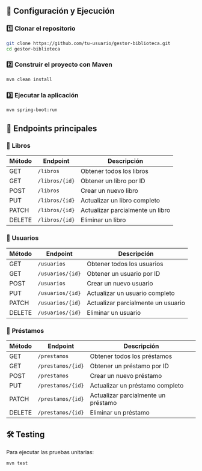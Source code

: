 ## 🔧 Configuración y Ejecución

### 1️⃣ Clonar el repositorio

```sh
git clone https://github.com/tu-usuario/gestor-biblioteca.git
cd gestor-biblioteca
```

### 2️⃣ Construir el proyecto con Maven

```sh
mvn clean install
```

### 3️⃣ Ejecutar la aplicación

```sh
mvn spring-boot:run
```

## 📌 Endpoints principales

### 📖 **Libros**

| Método | Endpoint       | Descripción                      |
| ------ | -------------- | -------------------------------- |
| GET    | `/libros`      | Obtener todos los libros         |
| GET    | `/libros/{id}` | Obtener un libro por ID          |
| POST   | `/libros`      | Crear un nuevo libro             |
| PUT    | `/libros/{id}` | Actualizar un libro completo     |
| PATCH  | `/libros/{id}` | Actualizar parcialmente un libro |
| DELETE | `/libros/{id}` | Eliminar un libro                |

### 👤 **Usuarios**

| Método | Endpoint         | Descripción                        |
| ------ | ---------------- | ---------------------------------- |
| GET    | `/usuarios`      | Obtener todos los usuarios         |
| GET    | `/usuarios/{id}` | Obtener un usuario por ID          |
| POST   | `/usuarios`      | Crear un nuevo usuario             |
| PUT    | `/usuarios/{id}` | Actualizar un usuario completo     |
| PATCH  | `/usuarios/{id}` | Actualizar parcialmente un usuario |
| DELETE | `/usuarios/{id}` | Eliminar un usuario                |

### 🔄 **Préstamos**

| Método | Endpoint          | Descripción                         |
| ------ | ----------------- | ----------------------------------- |
| GET    | `/prestamos`      | Obtener todos los préstamos         |
| GET    | `/prestamos/{id}` | Obtener un préstamo por ID          |
| POST   | `/prestamos`      | Crear un nuevo préstamo             |
| PUT    | `/prestamos/{id}` | Actualizar un préstamo completo     |
| PATCH  | `/prestamos/{id}` | Actualizar parcialmente un préstamo |
| DELETE | `/prestamos/{id}` | Eliminar un préstamo                |

## 🛠 Testing

Para ejecutar las pruebas unitarias:

```sh
mvn test
```
